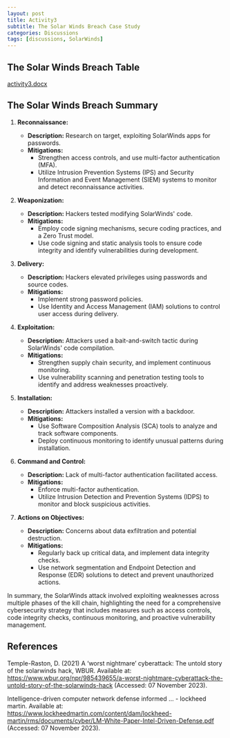```yaml
---
layout: post
title: Activity3
subtitle: The Solar Winds Breach Case Study
categories: Discussions
tags: [discussions, SolarWinds]
---
```


## The Solar Winds Breach Table

[activity3.docx](https://github.com/20802777/20802777.github.io/files/13771570/activity3.docx)

## The Solar Winds Breach Summary

1. **Reconnaissance:**
   - **Description:** Research on target, exploiting SolarWinds apps for passwords.
   - **Mitigations:**
     - Strengthen access controls, and use multi-factor authentication (MFA).
     - Utilize Intrusion Prevention Systems (IPS) and Security Information and Event Management (SIEM) systems to monitor and detect reconnaissance activities.

2. **Weaponization:**
   - **Description:** Hackers tested modifying SolarWinds' code.
   - **Mitigations:**
     - Employ code signing mechanisms, secure coding practices, and a Zero Trust model.
     - Use code signing and static analysis tools to ensure code integrity and identify vulnerabilities during development.

3. **Delivery:**
   - **Description:** Hackers elevated privileges using passwords and source codes.
   - **Mitigations:**
     - Implement strong password policies.
     - Use Identity and Access Management (IAM) solutions to control user access during delivery.

4. **Exploitation:**
   - **Description:** Attackers used a bait-and-switch tactic during SolarWinds' code compilation.
   - **Mitigations:**
     - Strengthen supply chain security, and implement continuous monitoring.
     - Use vulnerability scanning and penetration testing tools to identify and address weaknesses proactively.

5. **Installation:**
   - **Description:** Attackers installed a version with a backdoor.
   - **Mitigations:**
     - Use Software Composition Analysis (SCA) tools to analyze and track software components.
     - Deploy continuous monitoring to identify unusual patterns during installation.

6. **Command and Control:**
   - **Description:** Lack of multi-factor authentication facilitated access.
   - **Mitigations:**
     - Enforce multi-factor authentication.
     - Utilize Intrusion Detection and Prevention Systems (IDPS) to monitor and block suspicious activities.

7. **Actions on Objectives:**
   - **Description:** Concerns about data exfiltration and potential destruction.
   - **Mitigations:**
     - Regularly back up critical data, and implement data integrity checks.
     - Use network segmentation and Endpoint Detection and Response (EDR) solutions to detect and prevent unauthorized actions.

In summary, the SolarWinds attack involved exploiting weaknesses across multiple phases of the kill chain, highlighting the need for a comprehensive cybersecurity strategy that includes measures such as access controls, code integrity checks, continuous monitoring, and proactive vulnerability management.

## References

Temple-Raston, D. (2021) A ‘worst nightmare’ cyberattack: The untold story of the solarwinds hack, WBUR. Available at: https://www.wbur.org/npr/985439655/a-worst-nightmare-cyberattack-the-untold-story-of-the-solarwinds-hack (Accessed: 07 November 2023). 

Intelligence-driven computer network defense informed ... - lockheed martin. Available at: https://www.lockheedmartin.com/content/dam/lockheed-martin/rms/documents/cyber/LM-White-Paper-Intel-Driven-Defense.pdf (Accessed: 07 November 2023). 
